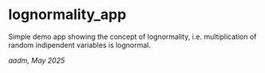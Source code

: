 # lognormality_app

Simple demo app showing the concept of lognormality, i.e. multiplication of random indipendent variables is lognormal.

_aadm, May 2025_
